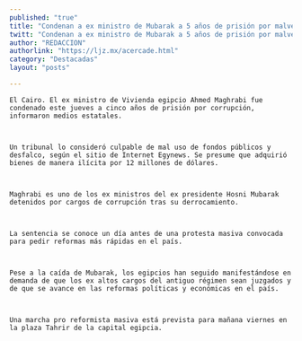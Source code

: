 ```yaml
---
published: "true"
title: "Condenan a ex ministro de Mubarak a 5 años de prisión por malversación"
twitt: "Condenan a ex ministro de Mubarak a 5 años de prisión por malversación"
author: "REDACCION"
authorlink: "https://ljz.mx/acercade.html"
category: "Destacadas"
layout: "posts"

---
```



  
    El Cairo. El ex ministro de Vivienda egipcio Ahmed Maghrabi fue condenado este jueves a cinco años de prisión por corrupción, informaron medios estatales.
  
  
  
    Un tribunal lo consideró culpable de mal uso de fondos públicos y desfalco, según el sitio de Internet Egynews. Se presume que adquirió bienes de manera ilícita por 12 millones de dólares.
  
  
  
    Maghrabi es uno de los ex ministros del ex presidente Hosni Mubarak detenidos por cargos de corrupción tras su derrocamiento.
  
  
  
    La sentencia se conoce un día antes de una protesta masiva convocada para pedir reformas más rápidas en el país.
  
  
  
    Pese a la caída de Mubarak, los egipcios han seguido manifestándose en demanda de que los ex altos cargos del antiguo régimen sean juzgados y de que se avance en las reformas políticas y económicas en el país.
  
  
  
    Una marcha pro reformista masiva está prevista para mañana viernes en la plaza Tahrir de la capital egipcia.
  


